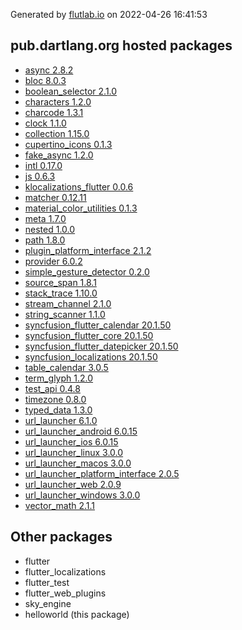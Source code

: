 Generated by [flutlab.io](https://flutlab.io) on 2022-04-26 16:41:53


## pub.dartlang.org hosted packages

 - [async 2.8.2](https://pub.dartlang.org/packages/async/versions/2.8.2)
 - [bloc 8.0.3](https://pub.dartlang.org/packages/bloc/versions/8.0.3)
 - [boolean_selector 2.1.0](https://pub.dartlang.org/packages/boolean_selector/versions/2.1.0)
 - [characters 1.2.0](https://pub.dartlang.org/packages/characters/versions/1.2.0)
 - [charcode 1.3.1](https://pub.dartlang.org/packages/charcode/versions/1.3.1)
 - [clock 1.1.0](https://pub.dartlang.org/packages/clock/versions/1.1.0)
 - [collection 1.15.0](https://pub.dartlang.org/packages/collection/versions/1.15.0)
 - [cupertino_icons 0.1.3](https://pub.dartlang.org/packages/cupertino_icons/versions/0.1.3)
 - [fake_async 1.2.0](https://pub.dartlang.org/packages/fake_async/versions/1.2.0)
 - [intl 0.17.0](https://pub.dartlang.org/packages/intl/versions/0.17.0)
 - [js 0.6.3](https://pub.dartlang.org/packages/js/versions/0.6.3)
 - [klocalizations_flutter 0.0.6](https://pub.dartlang.org/packages/klocalizations_flutter/versions/0.0.6)
 - [matcher 0.12.11](https://pub.dartlang.org/packages/matcher/versions/0.12.11)
 - [material_color_utilities 0.1.3](https://pub.dartlang.org/packages/material_color_utilities/versions/0.1.3)
 - [meta 1.7.0](https://pub.dartlang.org/packages/meta/versions/1.7.0)
 - [nested 1.0.0](https://pub.dartlang.org/packages/nested/versions/1.0.0)
 - [path 1.8.0](https://pub.dartlang.org/packages/path/versions/1.8.0)
 - [plugin_platform_interface 2.1.2](https://pub.dartlang.org/packages/plugin_platform_interface/versions/2.1.2)
 - [provider 6.0.2](https://pub.dartlang.org/packages/provider/versions/6.0.2)
 - [simple_gesture_detector 0.2.0](https://pub.dartlang.org/packages/simple_gesture_detector/versions/0.2.0)
 - [source_span 1.8.1](https://pub.dartlang.org/packages/source_span/versions/1.8.1)
 - [stack_trace 1.10.0](https://pub.dartlang.org/packages/stack_trace/versions/1.10.0)
 - [stream_channel 2.1.0](https://pub.dartlang.org/packages/stream_channel/versions/2.1.0)
 - [string_scanner 1.1.0](https://pub.dartlang.org/packages/string_scanner/versions/1.1.0)
 - [syncfusion_flutter_calendar 20.1.50](https://pub.dartlang.org/packages/syncfusion_flutter_calendar/versions/20.1.50)
 - [syncfusion_flutter_core 20.1.50](https://pub.dartlang.org/packages/syncfusion_flutter_core/versions/20.1.50)
 - [syncfusion_flutter_datepicker 20.1.50](https://pub.dartlang.org/packages/syncfusion_flutter_datepicker/versions/20.1.50)
 - [syncfusion_localizations 20.1.50](https://pub.dartlang.org/packages/syncfusion_localizations/versions/20.1.50)
 - [table_calendar 3.0.5](https://pub.dartlang.org/packages/table_calendar/versions/3.0.5)
 - [term_glyph 1.2.0](https://pub.dartlang.org/packages/term_glyph/versions/1.2.0)
 - [test_api 0.4.8](https://pub.dartlang.org/packages/test_api/versions/0.4.8)
 - [timezone 0.8.0](https://pub.dartlang.org/packages/timezone/versions/0.8.0)
 - [typed_data 1.3.0](https://pub.dartlang.org/packages/typed_data/versions/1.3.0)
 - [url_launcher 6.1.0](https://pub.dartlang.org/packages/url_launcher/versions/6.1.0)
 - [url_launcher_android 6.0.15](https://pub.dartlang.org/packages/url_launcher_android/versions/6.0.15)
 - [url_launcher_ios 6.0.15](https://pub.dartlang.org/packages/url_launcher_ios/versions/6.0.15)
 - [url_launcher_linux 3.0.0](https://pub.dartlang.org/packages/url_launcher_linux/versions/3.0.0)
 - [url_launcher_macos 3.0.0](https://pub.dartlang.org/packages/url_launcher_macos/versions/3.0.0)
 - [url_launcher_platform_interface 2.0.5](https://pub.dartlang.org/packages/url_launcher_platform_interface/versions/2.0.5)
 - [url_launcher_web 2.0.9](https://pub.dartlang.org/packages/url_launcher_web/versions/2.0.9)
 - [url_launcher_windows 3.0.0](https://pub.dartlang.org/packages/url_launcher_windows/versions/3.0.0)
 - [vector_math 2.1.1](https://pub.dartlang.org/packages/vector_math/versions/2.1.1)

## Other packages

 - flutter
 - flutter_localizations
 - flutter_test
 - flutter_web_plugins
 - sky_engine
 - helloworld (this package)

